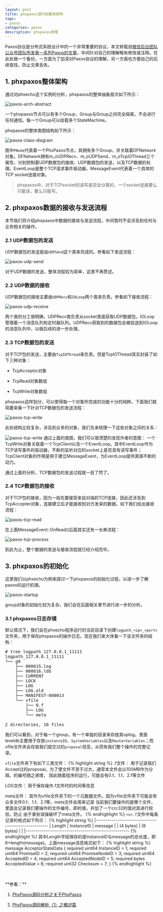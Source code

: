 ```yaml
---
layout: post
title: phxpaxos源代码整体架构
tags:
- paxos
categories: paxos
description: phxpaxos原理
---
```



Paxos协议是分布式系统设计中的一个非常重要的协议，本文转载自[微信后台团队公众号团队所发表一系列Paxos的文章](https://mp.weixin.qq.com/s/WEi2kojApSP8PBupdP_8yw)，中间针对自己的理解略有修改或注释。在此处做一个备份，一方面为了加深对Paxos协议的理解，另一方面也方便自己的后续查找，防止文章丢失。


<!-- more -->

## 1. phxpaxos整体架构
通过对phxecho这个实例的分析，phxpaxos的整体抽象层次如下所示：

![paxos-arch-abstract](https://ivanzz1001.github.io/records/assets/img/paxos/paxos_arch_abstract.jpg)

一个phxpaxos节点可以有多个Group，Group与Group之间完全隔离，不会进行任何通信。每一个Group可以挂载多个StateMachine。

phxpaxos的整体类图结构如下所示：

![paxos-class-diagram](https://ivanzz1001.github.io/records/assets/img/paxos/paxos_class_diagram.jpg)

图中```PNode```代表着一个PhxPaxos节点，其拥有多个Group，并关联着DFNetwork对象。DFNetwork拥有m_oUDPRecv、m_oUDPSend、m_oTcpIOThread三个属性，分别控制着UDP数据包的接收、UDP数据包的发送，以及TCP数据的处理。EventLoop是整个TCP请求事件驱动器，MessageEvent代表着一个具体的TCP socket连接对象。

>phxpaxos中，对于TCPsocket的读写是完全分离的，一个socket连接要么只能读，要么只能写。


## 2. phxpaxos数据的接收与发送流程
本节我们将介绍phxpaxos中数据的接收与发送流程，中间暂时不会涉及到任何与业务相关的操作。

### 2.1 UDP数据包的发送
UDP数据包的发送是由```UDPSend```这个类来完成的。参看如下发送流程：

![paxos-udp-send](https://ivanzz1001.github.io/records/assets/img/paxos/paxos_udp_send.jpg)

对于UDP数据的发送，整体流程较为简单，这里不再赘述。


### 2.2 UDP数据的接收
UDP数据包的接收主要由```UDPRecv```和```IOLoop```两个类来负责。参看如下接收流程：

![paxos-udp-receive](https://ivanzz1001.github.io/records/assets/img/paxos/paxos_udp_receive.jpg)

两个类的分工很明确，UDPRecv类负责从socket里面获取UDP数据包，IOLoop管理着一个消息队列和定时器队列。UDPRecv获取到的数据包会被投送到IOLoop的消息队列中，以做后续的进一步处理。


### 2.3 TCP数据包的发送
对于TCP包的发送，主要由```TcpIOThread```来负责。但是TcpIOThread其实封装了如下三种对象：

* TcpAcceptor对象

* TcpRead对象数组

* TcpWrite对象数组

phxpaxos这样划分，可以使得每一个对象所完成的功能十分的纯粹。下面我们就简要来看一下针对TCP数据包的发送流程：

![paxos-tcp-write](https://ivanzz1001.github.io/records/assets/img/paxos/paxos_tcp_write.jpg)

此处结构比较复杂，涉及到众多的对象，我们先来梳理一下这些对象之间的关系：

![paxos-tcp-write](https://ivanzz1001.github.io/records/assets/img/paxos/paxos_tcp_arch.jpg)
通过上面的类图，我们可以很清楚的发现作者的意图： 一个TcpWrite对象关联着一个TcpClient以及一个EventLoop。其中EventLoop作为TCP读写事件的驱动器，不断的监听对应的socket上是否具有读写事件；TcpClient对象的作用是用于建立MessageEvent，为EventLoop提供源源不断的动力。

通过上面的分析，TCP数据包的发送过程就一目了然了。



### 2.4 TCP数据包的接收

对于TCP包的接收，因为一般先要接受来自对端的TCP连接，因此还涉及到TcpAccepter对象，连接建立后才能接收到对方发来的数据。如下我们给出接收流程：

![paxos-tcp-read](https://ivanzz1001.github.io/records/assets/img/paxos/paxos_tcp_read.jpg)

在上面MessageEvent::OnRead()后面其实还有一长串流程：

![paxos-tcp-process](https://ivanzz1001.github.io/records/assets/img/paxos/paxos_tcp_process.jpg)


到此为止，整个数据的发送与接收流程就已经介绍完毕。


## 3. phxpaxos的初始化
这里我们以phxecho为例来探讨一下phxpaxos的初始化过程，以进一步了解paxos的运行机理。

![paxos-startup](https://ivanzz1001.github.io/records/assets/img/paxos/paxos_startup.jpg)

group对象的初始化较为复杂，我们会在后面相关章节进行进一步的分析。

### 3.1 phxpaxos日志存储

默认情况下，我们会在phxecho程序运行的当前目录下创建```logpath_<ip>_<port>```文件夹，用于保存phxpaxos的操作日志。现在我们来大体看一下该文件夹的结构：
<pre>
# tree logpath_127.0.0.1_11111
logpath_127.0.0.1_11111
└── g0
    ├── 000015.log
    ├── 000016.ldb
    ├── CURRENT
    ├── LOCK
    ├── LOG
    ├── LOG.old
    ├── MANIFEST-000013
    └── vfile
        ├── 0.f
        ├── LOG
        └── meta

2 directories, 10 files
</pre>
我们可以看到，对于每一个group，有一个单独的目录来存放其oplog。里面leveldb主要用于存放```instanceID```、```SystemVariables```以及```MasterVariables```；而vfile文件夹会存放我们提交过的```proposal```信息，从而有我们整个操作的完整记录。

```vfile```文件夹下有如下三类文件：
{% highlight string %}
<x>.f文件： 用于记录我们Accept过的proposal。为了使文件不至于过大，通常本文件会以100MB作为分隔，<x>的编号随之递增，
           因此随着程序的运行，可能会有0.f、1.f、2.f等文件

LOG文件： 用于保存操作<x>.f文件时的时间等信息

meta文件： 其作为vfile文件夹下的一个元数据文件。因为vfile文件夹下可能会有众多文件0.f、1.f、2.f等，meta文件会用来记录
          当前我们要操作的是哪个文件，里面会记录我们要操作的文件编号，即<x>的值，并加了一个crc32的值对其进行校验，防止
          由于某些误操破坏了meta文件。
{% endhighlight %}
```<x>.f```文件中每条记录的格式如下所示：
{% highlight string %}
|-----------------------------------------------------
|  Length       |  InstanceID     |   message        |
| (4 bytes)     |    (8 bytes)    |                  |
|-----------------------------------------------------
{% endhighlight %}
其中Length字段保存的是InstanceID与message的总长度，即8+length(message)。上面message消息格式如下：
{% highlight string %}
message AcceptorStateData
{
	required uint64 InstanceID = 1;
	required uint64 PromiseID = 2;
	required uint64 PromiseNodeID = 3;
	required uint64 AcceptedID = 4;
	required uint64 AcceptedNodeID = 5;
	required bytes AcceptedValue = 6;
	required uint32 Checksum = 7;
}
{% endhighlight %}



<br />
<br />
**参看：**

1. [PhxPaxos源码分析之关于PhxPaxos](https://www.jianshu.com/p/9f1a874a39e5)

2. [PhxPaxos源码解析（1）之概述篇](https://blog.csdn.net/weixin_41713182/article/details/88147487)



<br />
<br />
<br />


